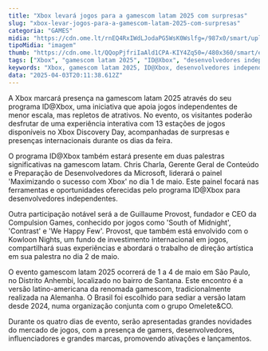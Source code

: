 ```yaml
---
title: "Xbox levará jogos para a gamescom latam 2025 com surpresas"
slug: "xbox-levar-jogos-para-a-gamescom-latam-2025-com-surpresas"
categoria: "GAMES"
midia: "https://cdn.ome.lt/rnEQ4RxIWdLJodaPG5WsK0Wslfg=/987x0/smart/uploads/conteudo/fotos/02_yx7yvrw.jpg"
tipoMidia: "imagem"
thumb: "https://cdn.ome.lt/QQopPjfriIaAld1CPA-KIY4Zq50=/480x360/smart/extras/conteudos/01_HfeaJ5t.jpg"
tags: ["Xbox", "gamescom latam 2025", "ID@Xbox", "desenvolvedores independentes", "Chris Charla", "Guillaume Provost", "jogos independentes", "mercado de jogos"]
keywords: "Xbox, gamescom latam 2025, ID@Xbox, desenvolvedores independentes, Chris Charla, Guillaume Provost, jogos independentes, mercado de jogos"
data: "2025-04-03T20:11:38.612Z"
---
```


A Xbox marcará presença na gamescom latam 2025 através do seu programa ID@Xbox, uma iniciativa que apoia jogos independentes de menor escala, mas repletos de atrativos. No evento, os visitantes poderão desfrutar de uma experiência interativa com 13 estações de jogos disponíveis no Xbox Discovery Day, acompanhadas de surpresas e presenças internacionais durante os dias da feira.

O programa ID@Xbox também estará presente em duas palestras significativas na gamescom latam. Chris Charla, Gerente Geral de Conteúdo e Preparação de Desenvolvedores da Microsoft, liderará o painel 'Maximizando o sucesso com Xbox' no dia 1 de maio. Este painel focará nas ferramentas e oportunidades oferecidas pelo programa ID@Xbox para desenvolvedores independentes.

Outra participação notável será a de Guillaume Provost, fundador e CEO da Compulsion Games, conhecido por jogos como 'South of Midnight', 'Contrast' e 'We Happy Few'. Provost, que também está envolvido com o Kowloon Nights, um fundo de investimento internacional em jogos, compartilhará suas experiências e abordará o trabalho de direção artística em sua palestra no dia 2 de maio.

O evento gamescom latam 2025 ocorrerá de 1 a 4 de maio em São Paulo, no Distrito Anhembi, localizado no bairro de Santana. Este encontro é a versão latino-americana da renomada gamescom, tradicionalmente realizada na Alemanha. O Brasil foi escolhido para sediar a versão latam desde 2024, numa organização conjunta com o grupo Omelete&CO.

Durante os quatro dias de evento, serão apresentadas grandes novidades do mercado de jogos, com a presença de gamers, desenvolvedores, influenciadores e grandes marcas, promovendo ativações e lançamentos.